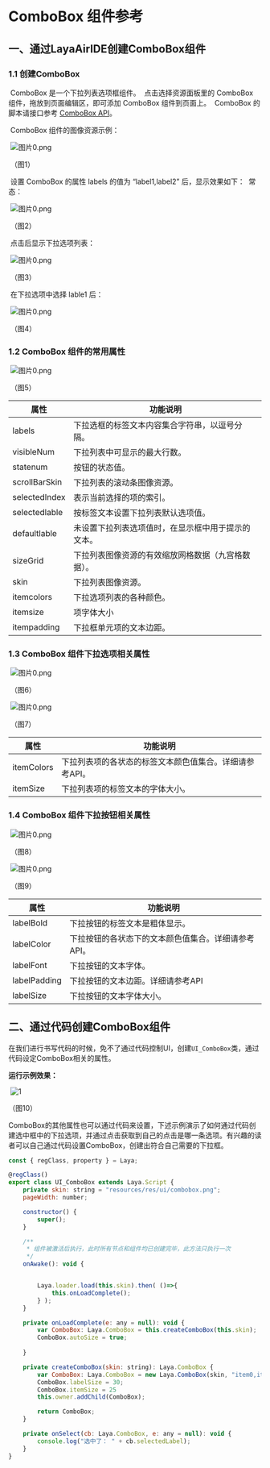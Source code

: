 # ComboBox 组件参考



## 一、通过LayaAirIDE创建ComboBox组件
### 1.1 创建ComboBox

​        ComboBox 是一个下拉列表选项框组件。
​        点击选择资源面板里的 ComboBox 组件，拖放到页面编辑区，即可添加 ComboBox 组件到页面上。
​        ComboBox 的脚本请接口参考  [ComboBox API](https://layaair.layabox.com/3.x/api/Chinese/index.html?version=3.0.0&type=2D&category=UI&class=laya.ui.ComboBox)。

​        ComboBox 组件的图像资源示例：

​        ![图片0.png](img/1.png)

​    （图1）

​        设置 ComboBox 的属性 labels 的值为 “label1,label2” 后，显示效果如下：
​        常态：

​        ![图片0.png](img/2.png)

​    （图2）

​        点击后显示下拉选项列表：

​        ![图片0.png](img/3.png)

​    （图3）

​        在下拉选项中选择 lable1 后：

​        ![图片0.png](img/4.png)

​    （图4）



### 1.2 ComboBox 组件的常用属性

​       ![图片0.png](img/5.png)

​    （图5）

 

| **属性**      | **功能说明**                                       |
| ------------- | -------------------------------------------------- |
| labels        | 下拉选框的标签文本内容集合字符串，以逗号分隔。     |
| visibleNum    | 下拉列表中可显示的最大行数。                       |
| statenum      | 按钮的状态值。                                     |
| scrollBarSkin | 下拉列表的滚动条图像资源。                         |
| selectedIndex | 表示当前选择的项的索引。                           |
| selectedlable | 按标签文本设置下拉列表默认选项值。                 |
| defaultlable  | 未设置下拉列表选项值时，在显示框中用于提示的文本。 |
| sizeGrid      | 下拉列表图像资源的有效缩放网格数据（九宫格数据）。 |
| skin          | 下拉列表图像资源。                                 |
| itemcolors    | 下拉选项列表的各种颜色。                           |
| itemsize      | 项字体大小                                         |
| itempadding   | 下拉框单元项的文本边距。                           |

 

### 1.3 ComboBox 组件下拉选项相关属性
​        ![图片0.png](img/6.png)

​    （图6）

​        ![图片0.png](img/7.png)

​    （图7）

| **属性**     | **功能说明**                      |
| ---------- | ----------------------------- |
| itemColors | 下拉列表项的各状态的标签文本颜色值集合。详细请参考API。 |
| itemSize   | 下拉列表项的标签文本的字体大小。              |

### 1.4 ComboBox 组件下拉按钮相关属性

​        ![图片0.png](img/8.png)

​    （图8）

​        ![图片0.png](img/9.png)

​    （图9）

 

| **属性**       | **功能说明**                    |
| ------------ | --------------------------- |
| labelBold    | 下拉按钮的标签文本是粗体显示。             |
| labelColor   | 下拉按钮的各状态下的文本颜色值集合。详细请参考API。 |
| labelFont    | 下拉按钮的文本字体。                  |
| labelPadding | 下拉按钮的文本边距。详细请参考API          |
| labelSize    | 下拉按钮的文本字体大小。                |

 

## 二、通过代码创建ComboBox组件 

在我们进行书写代码的时候，免不了通过代码控制UI，创建`UI_ComboBox`类，通过代码设定ComboBox相关的属性。

**运行示例效果：**

​	![1](gif/1.gif)

（图10）

ComboBox的其他属性也可以通过代码来设置，下述示例演示了如何通过代码创建选中框中的下拉选项，并通过点击获取到自己的点击是哪一条选项。有兴趣的读者可以自己通过代码设置ComboBox，创建出符合自己需要的下拉框。

```javascript
const { regClass, property } = Laya;

@regClass()
export class UI_ComboBox extends Laya.Script {
	private skin: string = "resources/res/ui/combobox.png";
	pageWidth: number;

    constructor() {
        super();
    }

    /**
     * 组件被激活后执行，此时所有节点和组件均已创建完毕，此方法只执行一次
     */
    onAwake(): void {


		Laya.loader.load(this.skin).then( ()=>{
            this.onLoadComplete();
        } );
	}

	private onLoadComplete(e: any = null): void {
		var ComboBox: Laya.ComboBox = this.createComboBox(this.skin);
		ComboBox.autoSize = true;
		
	}

	private createComboBox(skin: string): Laya.ComboBox {
		var ComboBox: Laya.ComboBox = new Laya.ComboBox(skin, "item0,item1,item2,item3,item4,item5");
		ComboBox.labelSize = 30;
		ComboBox.itemSize = 25
		this.owner.addChild(ComboBox);

		return ComboBox;
	}

	private onSelect(cb: Laya.ComboBox, e: any = null): void {
		console.log("选中了： " + cb.selectedLabel);
	}
}
```


